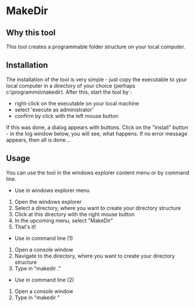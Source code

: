 # MakeDir

## Why this tool
This tool creates a programmable folder structure on your local computer.

## Installation
The installation of the tool is very simple - just copy the executable to ypur local computer
in a directory of your choice (perhaps c:\programms\makedir).
After this, start the tool by :
* right-click on the executable on your local machine
* select 'execute as administrator'
* confirm by click with the left mouse button

If this was done, a dialog appears with buttons.
Click on the "install" button - in the log window below, you will see, what happens.
If no error message appears, then all is done...

## Usage
You can use the tool in the windows explorer content menu or by command line.

* Use in windows explorer menu
 1. Open the windows explorer
 2. Select a directory, where you want to create your directory structure
 3. Click at this directory with the right mouse button
 4. In the upcoming menu, select "MakeDir"
 5. That's it!

* Use in command line (1)
 1. Open a console window
 2. Navigate to the directory, where you want to create your directory structure
 3. Type in "makedir ."
 
* Use in command line (2)
 1. Open a console window
 2. Type in "makedir <full qualified folder name>"
